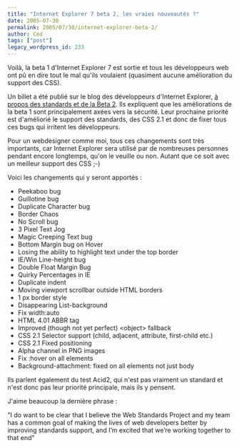 ```yaml
---
title: "Internet Explorer 7 beta 2, les vraies nouveautés ?"
date: 2005-07-30
permalink: 2005/07/30/internet-explorer-beta-2/
author: Ced
tags: ["post"]
legacy_wordpress_id: 233
---
```


Voilà, la beta 1 d'Internet Explorer 7 est sortie et tous les développeurs web ont pû en dire tout le mal qu'ils voulaient (quasiment aucune amélioration du support des CSS).

Un billet a été publié sur le blog des développeurs d'Internet Explorer, <a href="http://blogs.msdn.com/ie/archive/2005/07/29/445242.aspx" hreflang="en">à propos des standards et de la Beta 2</a>. Ils expliquent que les améliorations de la beta 1 sont principalement axées vers la sécurité. Leur prochaine priorité est d'améliorié le support des standards, des CSS 2.1 et donc de fixer tous ces bugs qui irritent les développeurs.

Pour un webdesigner comme moi, tous ces changements sont très importants, car Internet Explorer sera utilisé par de nombreuses personnes pendant encore longtemps, qu'on le veuille ou non. Autant que ce soit avec un meilleur support des CSS ;-)

<!-- excerpt -->

Voici les changements qui y seront apportés&nbsp;:

 <ul> <li>Peekaboo bug</li> <li>Guillotine bug</li> <li>Duplicate Character bug</li> <li>Border Chaos</li> <li>No Scroll bug</li> <li>3 Pixel Text Jog</li> <li>Magic Creeping Text bug</li> <li>Bottom Margin bug on Hover</li> <li>Losing the ability to highlight text under the top border</li> <li>IE/Win Line-height bug</li> <li>Double Float Margin Bug</li> <li>Quirky Percentages in IE</li> <li>Duplicate indent</li> <li>Moving viewport scrollbar outside HTML borders</li> <li>1 px border style</li> <li>Disappearing List-background</li> <li>Fix width:auto</li> <li>HTML 4.01 ABBR tag</li> <li>Improved (though not yet perfect) &lt;object&gt; fallback</li> <li>CSS 2.1 Selector support (child, adjacent, attribute, first-child etc.)</li> <li>CSS 2.1 Fixed positioning</li> <li>Alpha channel in PNG images</li> <li>Fix :hover on all elements</li> <li>Background-attachment: fixed on all elements not just body</li> </ul> 

Ils parlent également du test Acid2, qui n'est pas vraiment un standard et n'est donc pas leur priorité principale, mais ils y pensent.

J'aime beaucoup la dernière phrase&nbsp;:

"I do want to be clear that I believe the Web Standards Project and my team has a common goal of making the lives of web developers better by improving standards support, and I&#8217;m excited that we&#8217;re working together to that end"
